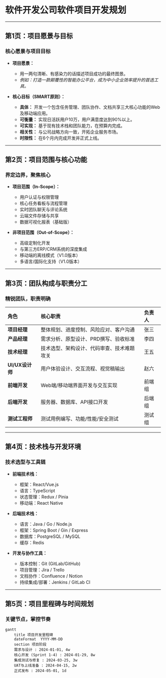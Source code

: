 # 软件开发公司软件项目开发规划

----

## 第1页：项目愿景与目标

### **核心愿景与项目目标**

- **项目愿景：**
  - 用一两句清晰、有感染力的话描述项目成功的最终图景。
  - *例如：打造一款颠覆性的智能办公平台，成为中小企业效率提升的首选工具。*

- **核心目标（SMART原则）：**
  - **具体：** 开发一个包含任务管理、团队协作、文档共享三大核心功能的Web及移动端应用。
  - **可衡量：** 实现日活跃用户10万，用户满意度达到90%以上。
  - **可实现：** 基于现有技术栈和团队能力，在预算内完成。
  - **相关性：** 与公司战略方向一致，开拓企业服务市场。
  - **时限性：** 在6个月内完成开发并正式上线。

----

## 第2页：项目范围与核心功能

### **界定边界，聚焦核心**

- **项目范围（In-Scope）：**
  - 用户认证与权限管理
  - 核心任务看板与流程管理
  - 实时团队聊天与评论系统
  - 云端文件存储与共享
  - 数据可视化报表（基础版）

- **非项目范围（Out-of-Scope）：**
  - 高级定制化开发
  - 与第三方ERP/CRM系统的深度集成
  - 移动端的离线模式（V1.0版本）
  - 多语言/国际化支持（V1.0版本）

----

## 第3页：团队构成与职责分工

### **精锐团队，职责明确**

| 角色 | 核心职责 | 负责人 |
| :--- | :--- | :--- |
| **项目经理** | 整体规划、进度控制、风险应对、客户沟通 | 张三 |
| **产品经理** | 需求分析、原型设计、PRD撰写、验收标准 | 李四 |
| **技术经理** | 技术选型、架构设计、代码审查、技术难题攻关 | 王五 |
| **UI/UX设计师** | 用户体验设计、交互流程、视觉稿输出 | 赵六 |
| **前端开发** | Web端/移动端界面开发与交互实现 | 前端组 |
| **后端开发** | 服务器、数据库、API接口开发 | 后端组 |
| **测试工程师** | 测试用例编写、功能/性能/安全测试 | 测试组 |

----

## 第4页：技术栈与开发环境

### **技术选型与工具链**

- **前端技术栈：**
  - 框架：React/Vue.js
  - 语言：TypeScript
  - 状态管理：Redux / Pinia
  - 移动端：React Native

- **后端技术栈：**
  - 语言：Java / Go / Node.js
  - 框架：Spring Boot / Gin / Express
  - 数据库：PostgreSQL / MySQL
  - 缓存：Redis

- **开发与协作工具：**
  - 版本控制：Git (GitLab/GitHub)
  - 项目管理：Jira / Trello
  - 文档协作：Confluence / Notion
  - 持续集成/部署：Jenkins / GitLab CI

----

## 第5页：项目里程碑与时间规划

### **关键节点，掌控节奏**

```mermaid
gantt
    title 项目开发里程碑
    dateFormat  YYYY-MM-DD
    section 项目阶段
    需求与设计 : 2024-01-01, 4w
    核心开发 (Sprint 1-4) : 2024-01-29, 8w
    集成测试与修复 : 2024-03-25, 3w
    UAT与上线准备 : 2024-04-15, 2w
    正式发布 : 2024-05-01, 1d